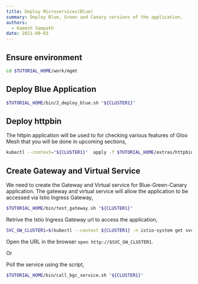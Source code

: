 ```yaml
---
title: Deploy Microservices(Blue)
summary: Deploy Blue, Green and Canary versions of the application.
authors:
  - Kamesh Sampath
date: 2021-09-03
---
```


## Ensure environment

```bash
cd $TUTORIAL_HOME/work/mgmt
```

## Deploy Blue Application

```bash
$TUTORIAL_HOME/bin/2_deploy_blue.sh "${CLUSTER1}"
```

## Deploy httpbin

The httpin application will be used to for checking various features of Gloo Mesh that you will be done in upcoming sections,

```bash
kubectl --context="${CLUSTER1}"  apply -f $TUTORIAL_HOME/extras/httpbin.yaml
```

## Create Gateway and Virtual Service

We need to create the Gateway and Virtual service for Blue-Green-Canary application. The gateway and virtual service will allow the application to be accessed via Istio Ingress Gateway,

```bash
$TUTORIAL_HOME/bin/test_gateway.sh "${CLUSTER1}"
```

Retrive the Istio Ingress Gateway url to access the application,

```bash
SVC_GW_CLUSTER1=$(kubectl --context ${CLUSTER1} -n istio-system get svc istio-ingressgateway -o jsonpath='{.status.loadBalancer.ingress[0].*}')
```

Open the URL in the browser `open http://$SVC_GW_CLUSTER1`.

Or

Poll the service using the script,

```bash
$TUTORIAL_HOME/bin/call_bgc_service.sh "${CLUSTER1}"
```
